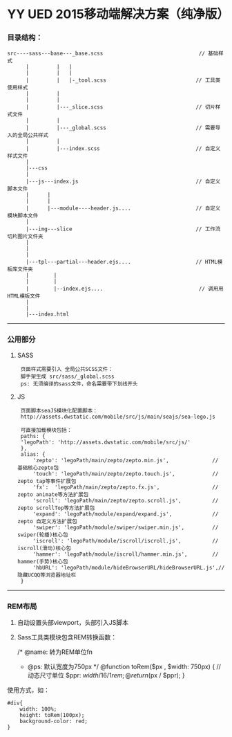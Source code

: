 # YY UED 2015移动端解决方案（纯净版）


### 目录结构：

	src----sass---base---_base.scss	                              // 基础样式
		  |		    | 	|
		  |         |   |
		  |         |   |-_tool.scss                             // 工具类使用样式
		  |			|
		  |         |
		  |         |---_slice.scss                              // 切片样式文件
		  |         |
		  |         |---_global.scss                             // 需要导入的全局公共样式
		  |			|
		  |			|---index.scss                               // 自定义样式文件
		  |
		  |---css
		  |
		  |---js---index.js                                      // 自定义脚本文件
		  |      |
		  |      |
		  |      |---module----header.js....                     // 自定义模块脚本文件
		  |
		  |---img---slice                                        // 工作流切片图片文件夹
		  |
		  |
		  |
          |---tpl---partial---header.ejs....                     // HTML模板库文件夹
		  |		   |
		  |        |
		  |		   |--index.ejs.... 		                      // 调用用HTML模板文件
		  |
		  |
		  |---index.html



---

### 公用部分

1. SASS

		页面样式需要引入 全局公共SCSS文件：
		脚手架生成 src/sass/_global.scss
		ps: 无须编译的sass文件，命名需要带下划线开头

2. JS

		页面脚本seaJS模块化配置脚本：
		http://assets.dwstatic.com/mobile/src/js/main/seajs/sea-lego.js

		可直接加载模块包括：
		paths: {
		'legoPath': 'http://assets.dwstatic.com/mobile/src/js/'
		},
		alias: {
			'zepto': 'legoPath/main/zepto/zepto.min.js',              // 基础核心zepto包
			'touch': 'legoPath/main/zepto/zepto.touch.js',            // zepto tap等事件扩展包
			'fx':  'legoPath/main/zepto/zepto.fx.js',                 // zepto animate等方法扩展包
			'scroll': 'legoPath/main/zepto/zepto.scroll.js',          // zepto scrollTop等方法扩展包
			'expand': 'legoPath/module/expand/expand.js',             // zepto 自定义方法扩展包
			'swiper': 'legoPath/module/swiper/swiper.min.js',         // swiper(轮播)核心包
	      	'iscroll': 'legoPath/module/iscroll/iscroll.js',          // iscroll(滑动)核心包
	      	'hammer': 'legoPath/module/iscroll/hammer.min.js',        // hammer(手势)核心包
	      	'hbURL': 'legoPath/module/hideBrowserURL/hideBrowserURL.js',// 隐藏UCQQ等浏览器地址栏
		}

---  

### REM布局

1. 自动设置头部viewport，头部引入JS脚本<script src="http://assets.dwstatic.com/mobile/viewport.js"></script>
2. Sass工具类模块包含REM转换函数：

	/* @name: 转为REM单位fn
	 * @ps: 默认宽度为750px
	 */
	@function toRem($px , $width: 750px) {
		// 动态尺寸单位
		$ppr: $width / 16 / 1rem;
		@return ($px / $ppr);
	}

 使用方式，如：

	#div{
	    width: 100%;
	    height: toRem(100px);
	    background-color: red;
	}
